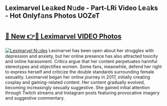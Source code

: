 ## Leximarvel Le𝚊ked N𝚞de - Part-LRi Video Le𝚊ks - Hot Onlyf𝚊ns Photos UOZeT

# <h2><a href="http://ab12244.deff.icu/?id=Leximarvel">🔗 New 👉🔴 Leximarvel VIDEO Photos</a></h2>

[![Leximarvel N𝚞des](https://i.imgur.com/rIISA9y.gif)](http://ab12244.deff.icu/?id=Leximarvel)
Leximarvel has been open about her struggles with depression and anxiety, but her online presence has also attracted toxicity and online harassment. Critics argue that her content perpetuates harmful stereotypes and objectifies women. Some fans, meanwhile, defend her right to express herself and criticize the double standards surrounding female sexuality. Leximarvel began her online journey in 2017, initially creating cosplay and gaming-related content. Her content gradually evolved, becoming increasingly sexually suggestive. She gained initial attention through Twitch streams and Instagram posts featuring provocative imagery and suggestive commentary.
